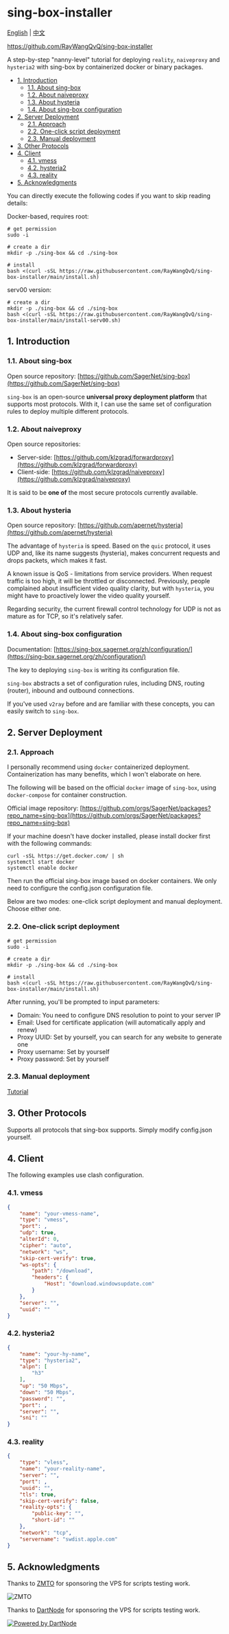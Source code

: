 # sing-box-installer

[English](./README.MD) | [中文](./README_zh.MD)

https://github.com/RayWangQvQ/sing-box-installer

A step-by-step "nanny-level" tutorial for deploying `reality`, `naiveproxy` and `hysteria2` with sing-box by containerized docker or binary packages.

<!-- more -->

<!-- TOC depthFrom:2 -->

- [1. Introduction](#1-introduction)
    - [1.1. About sing-box](#11-about-sing-box)
    - [1.2. About naiveproxy](#12-about-naiveproxy)
    - [1.3. About hysteria](#13-about-hysteria)
    - [1.4. About sing-box configuration](#14-about-sing-box-configuration)
- [2. Server Deployment](#2-server-deployment)
    - [2.1. Approach](#21-approach)
    - [2.2. One-click script deployment](#22-one-click-script-deployment)
    - [2.3. Manual deployment](#23-manual-deployment)
- [3. Other Protocols](#3-other-protocols)
- [4. Client](#4-client)
    - [4.1. vmess](#41-vmess)
    - [4.2. hysteria2](#42-hysteria2)
    - [4.3. reality](#43-reality)
- [5. Acknowledgments](#5-acknowledgments)

<!-- /TOC -->

You can directly execute the following codes if you want to skip reading details:

Docker-based, requires root:

```
# get permission
sudo -i

# create a dir
mkdir -p ./sing-box && cd ./sing-box

# install
bash <(curl -sSL https://raw.githubusercontent.com/RayWangQvQ/sing-box-installer/main/install.sh)
```

serv00 version:

```
# create a dir
mkdir -p ./sing-box && cd ./sing-box
bash <(curl -sSL https://raw.githubusercontent.com/RayWangQvQ/sing-box-installer/main/install-serv00.sh)
```

## 1. Introduction

### 1.1. About sing-box

Open source repository: [https://github.com/SagerNet/sing-box](https://github.com/SagerNet/sing-box)

`sing-box` is an open-source **universal proxy deployment platform** that supports most protocols. With it, I can use the same set of configuration rules to deploy multiple different protocols.

### 1.2. About naiveproxy

Open source repositories:
- Server-side: [https://github.com/klzgrad/forwardproxy](https://github.com/klzgrad/forwardproxy)
- Client-side: [https://github.com/klzgrad/naiveproxy](https://github.com/klzgrad/naiveproxy)

It is said to be **one of** the most secure protocols currently available.

### 1.3. About hysteria

Open source repository: [https://github.com/apernet/hysteria](https://github.com/apernet/hysteria)

The advantage of `hysteria` is speed. Based on the `quic` protocol, it uses UDP and, like its name suggests (hysteria), makes concurrent requests and drops packets, which makes it fast.

A known issue is QoS - limitations from service providers. When request traffic is too high, it will be throttled or disconnected. Previously, people complained about insufficient video quality clarity, but with `hysteria`, you might have to proactively lower the video quality yourself.

Regarding security, the current firewall control technology for UDP is not as mature as for TCP, so it's relatively safer.

### 1.4. About sing-box configuration

Documentation: [https://sing-box.sagernet.org/zh/configuration/](https://sing-box.sagernet.org/zh/configuration/)

The key to deploying `sing-box` is writing its configuration file.

`sing-box` abstracts a set of configuration rules, including DNS, routing (router), inbound and outbound connections.

If you've used `v2ray` before and are familiar with these concepts, you can easily switch to `sing-box`.

## 2. Server Deployment

### 2.1. Approach

I personally recommend using `docker` containerized deployment. Containerization has many benefits, which I won't elaborate on here.

The following will be based on the official `docker` image of `sing-box`, using `docker-compose` for container construction.

Official image repository: [https://github.com/orgs/SagerNet/packages?repo_name=sing-box](https://github.com/orgs/SagerNet/packages?repo_name=sing-box)

If your machine doesn't have docker installed, please install docker first with the following commands:

```
curl -sSL https://get.docker.com/ | sh
systemctl start docker
systemctl enable docker
```

Then run the official sing-box image based on docker containers. We only need to configure the config.json configuration file.

Below are two modes: one-click script deployment and manual deployment. Choose either one.

### 2.2. One-click script deployment

```
# get permission
sudo -i

# create a dir
mkdir -p ./sing-box && cd ./sing-box

# install
bash <(curl -sSL https://raw.githubusercontent.com/RayWangQvQ/sing-box-installer/main/install.sh)
```

After running, you'll be prompted to input parameters:

- Domain: You need to configure DNS resolution to point to your server IP
- Email: Used for certificate application (will automatically apply and renew)
- Proxy UUID: Set by yourself, you can search for any website to generate one
- Proxy username: Set by yourself
- Proxy password: Set by yourself

### 2.3. Manual deployment

[Tutorial](DIY.md)

## 3. Other Protocols

Supports all protocols that sing-box supports. Simply modify config.json yourself.

## 4. Client

The following examples use clash configuration.

### 4.1. vmess

```json
{
    "name": "your-vmess-name",
    "type": "vmess",
    "port": ,
    "udp": true,
    "alterId": 0,
    "cipher": "auto",
    "network": "ws",
    "skip-cert-verify": true,
    "ws-opts": {
        "path": "/download",
        "headers": {
            "Host": "download.windowsupdate.com"
        }
    },
    "server": "",
    "uuid": ""
}
```

### 4.2. hysteria2

```json
{
    "name": "your-hy-name",
    "type": "hysteria2",
    "alpn": [
        "h3"
    ],
    "up": "50 Mbps",
    "down": "50 Mbps",
    "password": "",
    "port": ,
    "server": "",
    "sni": ""
}
```

### 4.3. reality

```json
{
    "type": "vless",
    "name": "your-reality-name",
    "server": "",
    "port": ,
    "uuid": "",
    "tls": true,
    "skip-cert-verify": false,
    "reality-opts": {
        "public-key": "",
        "short-id": ""
    },
    "network": "tcp",
    "servername": "swdist.apple.com"
}
```

## 5. Acknowledgments

Thanks to [ZMTO](https://console.zmto.com/?affid=1565) for sponsoring the VPS for scripts testing work.

![ZMTO](https://console.zmto.com/templates/2019/dist/images/logo_white.svg)

Thanks to [DartNode](https://dartnode.com/) for sponsoring the VPS for scripts testing work.

[![Powered by DartNode](https://dartnode.com/branding/DN-Open-Source-sm.png)](https://dartnode.com "Powered by DartNode - Free VPS for Open Source")
